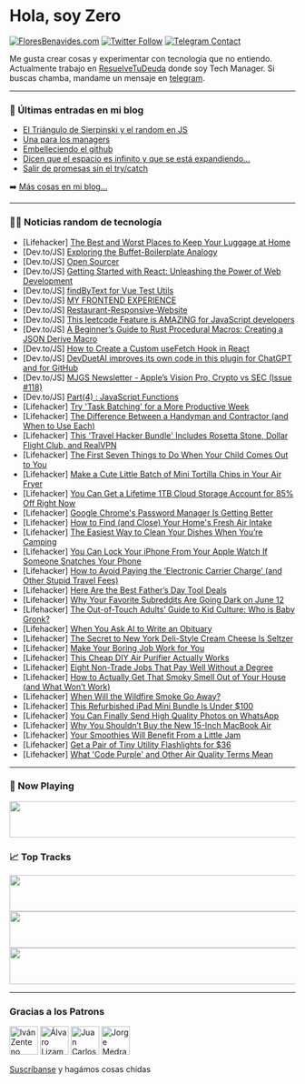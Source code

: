 # Hola, soy Zero

[![FloresBenavides.com](https://img.shields.io/website?down_message=oops&label=MiBlog&style=for-the-badge&up_message=online&url=https%3A%2F%2Ffloresbenavides.com)](https://floresbenavides.com) [![Twitter Follow](https://img.shields.io/twitter/follow/ZeroDragon?color=%231DA1F2&label=Follow&logo=twitter&logoColor=ffffff&style=for-the-badge)](https://twitter.com/zerodragon) [![Telegram Contact](https://img.shields.io/badge/escr%C3%ADbeme-ZeroDragon-%2326A5E4?style=for-the-badge&logo=telegram)](https://t.me/zerodragon)

Me gusta crear cosas y experimentar con tecnología que no entiendo.
Actualmente trabajo en [ResuelveTuDeuda](http://github.com/resuelve) donde soy Tech Manager.
Si buscas chamba, mandame un mensaje en [telegram](https://t.me/zerodragon).

---

### 📕 Últimas entradas en mi blog
<!-- BLOG-POST-LIST:START -->
- [El Triángulo de Sierpinski y el random en JS](https://floresbenavides.com/el-triangulo-de-sierpinski-y-el-random-en-js/)
- [Una para los managers](https://floresbenavides.com/una-para-los-managers/)
- [Embelleciendo el github](https://floresbenavides.com/embelleciendo-el-github/)
- [Dicen que el espacio es infinito y que se está expandiendo…](https://floresbenavides.com/dicen-que-el-espacio-es-infinito-y-que-se-esta-expandiendo/)
- [Salir de promesas sin el try/catch](https://floresbenavides.com/salir-de-promesas-sin-el-try-catch/)
<!-- BLOG-POST-LIST:END -->

➡️ [Más cosas en mi blog...](https://floresbenavides.com)

---

### 👨‍💻 Noticias random de tecnología
<!-- TECH-POSTS:START -->
- [Lifehacker] [The Best and Worst Places to Keep Your Luggage at Home](https://lifehacker.com/the-best-and-worst-places-to-keep-your-luggage-at-home-1850523598)
- [Dev.to/JS] [Exploring the Buffet-Boilerplate Analogy](https://dev.to/girijashankar_j/exploring-the-buffet-boilerplate-analogy-1g89)
- [Dev.to/JS] [Open Sourcer](https://dev.to/murtazajoo/open-sourcer-5a1a)
- [Dev.to/JS] [Getting Started with React: Unleashing the Power of Web Development](https://dev.to/keenangee/getting-started-with-react-unleashing-the-power-of-web-development-2ogp)
- [Dev.to/JS] [findByText for Vue Test Utils](https://dev.to/kouts/findbytext-for-vue-test-utils-5h2e)
- [Dev.to/JS] [MY FRONTEND EXPERIENCE](https://dev.to/vedantsp/my-frontend-experience-1dmj)
- [Dev.to/JS] [Restaurant-Responsive-Website](https://dev.to/gururaj-math/restaurant-responsive-website-1bd)
- [Dev.to/JS] [This leetcode Feature is AMAZING for JavaScript developers](https://dev.to/xplodivity/this-leetcode-feature-is-amazing-for-javascript-developers-2lgg)
- [Dev.to/JS] [A Beginner’s Guide to Rust Procedural Macros: Creating a JSON Derive Macro](https://dev.to/kofituo/a-beginners-guide-to-rust-procedural-macros-creating-a-json-derive-macro-jho)
- [Dev.to/JS] [How to Create a Custom useFetch Hook in React](https://dev.to/adetutu/how-to-create-a-custom-usefetch-hook-in-react-4p7)
- [Dev.to/JS] [DevDuetAI improves its own code in this plugin for ChatGPT and for GitHub](https://dev.to/austincoleman/devduetai-improves-its-own-code-in-this-plugin-for-chatgpt-and-for-github-3m5a)
- [Dev.to/JS] [MJGS Newsletter - Apple’s Vision Pro, Crypto vs SEC &lpar;Issue #118&rpar;](https://dev.to/mjgs/this-weeks-newsletter-is-out-10-06-2023-apples-vision-pro-crypto-vs-sec-30hf)
- [Dev.to/JS] [Part&lpar;4&rpar; : JavaScript Functions](https://dev.to/cliff123tech/part4-javascript-functions-41pc)
- [Lifehacker] [Try &#39;Task Batching&#39; for a More Productive Week](https://lifehacker.com/try-task-batching-for-a-more-productive-week-1850523035)
- [Lifehacker] [The Difference Between a Handyman and Contractor &lpar;and When to Use Each&rpar;](https://lifehacker.com/the-difference-between-a-handyman-and-contractor-and-w-1850523149)
- [Lifehacker] [This &#39;Travel Hacker Bundle&#39; Includes Rosetta Stone, Dollar Flight Club, and RealVPN](https://lifehacker.com/this-travel-hacker-bundle-includes-rosetta-stone-dolla-1850509006)
- [Lifehacker] [The First Seven Things to Do When Your Child Comes Out to You](https://lifehacker.com/the-first-seven-things-to-do-when-your-child-comes-out-1850523634)
- [Lifehacker] [Make a Cute Little Batch of Mini Tortilla Chips in Your Air Fryer](https://lifehacker.com/make-a-cute-little-batch-of-mini-tortilla-chips-in-your-1850523607)
- [Lifehacker] [You Can Get a Lifetime 1TB Cloud Storage Account for 85% Off Right Now](https://lifehacker.com/you-can-get-a-lifetime-1tb-cloud-storage-account-for-85-1850509001)
- [Lifehacker] [Google Chrome&#39;s Password Manager Is Getting Better](https://lifehacker.com/google-chromes-password-manager-is-getting-better-1850523135)
- [Lifehacker] [How to Find &lpar;and Close&rpar; Your Home&#39;s Fresh Air Intake](https://lifehacker.com/how-to-find-and-close-your-homes-fresh-air-intake-1850523329)
- [Lifehacker] [The Easiest Way to Clean Your Dishes When You’re Camping](https://lifehacker.com/the-easiest-way-to-clean-your-dishes-when-you-re-campin-1850522778)
- [Lifehacker] [You Can Lock Your iPhone From Your Apple Watch If Someone Snatches Your Phone](https://lifehacker.com/you-can-lock-your-iphone-from-your-apple-watch-if-someo-1850522141)
- [Lifehacker] [How to Avoid Paying the ‘Electronic Carrier Charge’ &lpar;and Other Stupid Travel Fees&rpar;](https://lifehacker.com/how-to-avoid-paying-the-electronic-carrier-charge-an-1850521008)
- [Lifehacker] [Here Are the Best Father’s Day Tool Deals](https://lifehacker.com/here-are-the-best-father-s-day-tool-deals-1850521969)
- [Lifehacker] [Why Your Favorite Subreddits Are Going Dark on June 12](https://lifehacker.com/why-your-favorite-subreddits-are-going-dark-on-june-12-1850521188)
- [Lifehacker] [The Out-of-Touch Adults’ Guide to Kid Culture: Who is Baby Gronk?](https://lifehacker.com/the-out-of-touch-adults-guide-to-kid-culture-who-is-b-1850521502)
- [Lifehacker] [When You Ask AI to Write an Obituary](https://lifehacker.com/when-you-ask-ai-to-write-an-obituary-1850502065)
- [Lifehacker] [The Secret to New York Deli-Style Cream Cheese Is Seltzer](https://lifehacker.com/the-secret-to-new-york-deli-style-cream-cheese-is-seltz-1850520367)
- [Lifehacker] [Make Your Boring Job Work for You](https://lifehacker.com/make-your-bullshit-job-work-for-you-1850510043)
- [Lifehacker] [This Cheap DIY Air Purifier Actually Works](https://lifehacker.com/this-cheap-diy-air-purifier-actually-works-1850520488)
- [Lifehacker] [Eight Non-Trade Jobs That Pay Well Without a Degree](https://lifehacker.com/eight-non-trade-jobs-that-pay-well-without-a-degree-1850520797)
- [Lifehacker] [How to Actually Get That Smoky Smell Out of Your House &lpar;and What Won’t Work&rpar;](https://lifehacker.com/how-to-actually-get-that-smoky-smell-out-of-your-house-1850520711)
- [Lifehacker] [When Will the Wildfire Smoke Go Away?](https://lifehacker.com/when-will-the-wildfire-smoke-go-away-1850520583)
- [Lifehacker] [This Refurbished iPad Mini Bundle Is Under $100](https://lifehacker.com/this-refurbished-ipad-mini-bundle-is-under-100-1850509000)
- [Lifehacker] [You Can Finally Send High Quality Photos on WhatsApp](https://lifehacker.com/you-can-finally-send-high-quality-photos-on-whatsapp-1850519877)
- [Lifehacker] [Why You Shouldn’t Buy the New 15-Inch MacBook Air](https://lifehacker.com/why-you-shouldn-t-buy-the-new-15-inch-macbook-air-1850518951)
- [Lifehacker] [Your Smoothies Will Benefit From a Little Jam](https://lifehacker.com/your-smoothies-will-benefit-from-a-little-jam-1850519891)
- [Lifehacker] [Get a Pair of Tiny Utility Flashlights for $36](https://lifehacker.com/get-a-pair-of-tiny-utility-flashlights-for-36-1850508994)
- [Lifehacker] [What &#39;Code Purple&#39; and Other Air Quality Terms Mean](https://lifehacker.com/what-code-purple-and-other-air-quality-terms-mean-1850519150)<!-- TECH-POSTS:END -->

---

### 🎵 Now Playing
<a href="https://spotify-now-playing-dun.vercel.app/now-playing?open"><img src="https://spotify-now-playing-dun.vercel.app/now-playing" width="540" height="64"></a>

### 📈 Top Tracks
<a href="https://spotify-now-playing-dun.vercel.app/top-tracks?i=1&open"><img src="https://spotify-now-playing-dun.vercel.app/top-tracks?i=1" width="540" height="64"></a>
<a href="https://spotify-now-playing-dun.vercel.app/top-tracks?i=2&open"><img src="https://spotify-now-playing-dun.vercel.app/top-tracks?i=2" width="540" height="64"></a>
<a href="https://spotify-now-playing-dun.vercel.app/top-tracks?i=3&open"><img src="https://spotify-now-playing-dun.vercel.app/top-tracks?i=3" width="540" height="64"></a>

---

### Gracias a los Patrons
[<img src="https://avatars.githubusercontent.com/u/243380?v=4" alt="Iván Zenteno" width="50px">](https://github.com/k001) [<img src="https://avatars.githubusercontent.com/u/19955639?v=4" alt="Álvaro Lizama" width="50px">](https://github.com/alvarolizama) [<img src="https://avatars.githubusercontent.com/u/2718753?v=4" alt="Juan Carlos Ruiz" width="50px">](https://github.com/JuanCrg90) [<img src="https://avatars.githubusercontent.com/u/37025?v=4" alt="Jorge Medrano" width="50px">](https://github.com/h1pp1e) 

[Suscríbanse](https://www.patreon.com/zerodragon) y hagámos cosas chidas
